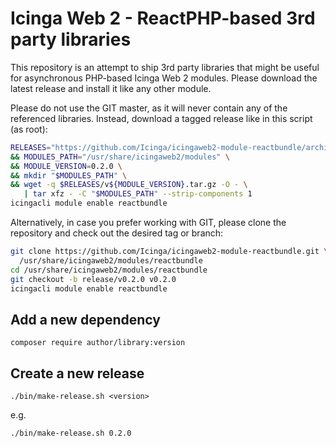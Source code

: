 Icinga Web 2 - ReactPHP-based 3rd party libraries
=================================================

This repository is an attempt to ship 3rd party libraries that might be useful
for asynchronous PHP-based Icinga Web 2 modules. Please download the latest
release and install it like any other module.

Please do not use the GIT master, as it will never contain any of the referenced
libraries. Instead, download a tagged release like in this script (as root):

```sh
RELEASES="https://github.com/Icinga/icingaweb2-module-reactbundle/archive" \
&& MODULES_PATH="/usr/share/icingaweb2/modules" \
&& MODULE_VERSION=0.2.0 \
&& mkdir "$MODULES_PATH" \
&& wget -q $RELEASES/v${MODULE_VERSION}.tar.gz -O - \
   | tar xfz - -C "$MODULES_PATH" --strip-components 1
icingacli module enable reactbundle
```

Alternatively, in case you prefer working with GIT, please clone the
repository and check out the desired tag or branch:

```sh
git clone https://github.com/Icinga/icingaweb2-module-reactbundle.git \
  /usr/share/icingaweb2/modules/reactbundle
cd /usr/share/icingaweb2/modules/reactbundle
git checkout -b release/v0.2.0 v0.2.0
icingacli module enable reactbundle
```

Add a new dependency
--------------------

    composer require author/library:version

Create a new release
--------------------

    ./bin/make-release.sh <version>

e.g.

    ./bin/make-release.sh 0.2.0
